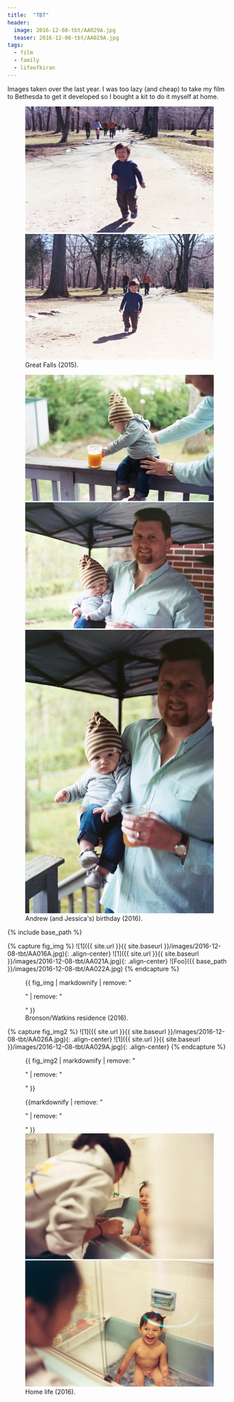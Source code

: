 ```yaml
---
title:  "TBT"
header:
  image: 2016-12-08-tbt/AA029A.jpg
  teaser: 2016-12-08-tbt/AA029A.jpg
tags: 
  - film
  - family
  - lifeofkiran
---
```


Images taken over the last year. I was too lazy (and cheap) to take my film to Bethesda to get it developed so I bought a kit to do it myself at home.

<figure class="half">   
    <img src="/images/2016-12-08-tbt/AA001A.jpg">
    <img src="/images/2016-12-08-tbt/AA002A.jpg">
    <figcaption>Great Falls (2015).</figcaption>
</figure>

<figure class="third">
    <img src="/images/2016-12-08-tbt/AA009A.jpg">
    <img src="/images/2016-12-08-tbt/AA010A.jpg">
    <img src="/images/2016-12-08-tbt/AA011A.jpg">
    <figcaption>Andrew (and Jessica's) birthday (2016).</figcaption>
</figure>

{% include base_path %}

{% capture fig_img %}
![1]({{ site.url }}{{ site.baseurl }}/images/2016-12-08-tbt/AA016A.jpg){: .align-center}
![1]({{ site.url }}{{ site.baseurl }}/images/2016-12-08-tbt/AA021A.jpg){: .align-center}
![Foo]({{ base_path }}/images/2016-12-08-tbt/AA022A.jpg)
{% endcapture %}

<figure>
    {{ fig_img | markdownify | remove: "<p>" | remove: "</p>" }}
    <figcaption>Bronson/Watkins residence (2016).</figcaption>
</figure>

{% capture fig_img2 %}
![1]({{ site.url }}{{ site.baseurl }}/images/2016-12-08-tbt/AA026A.jpg){: .align-center}
![1]({{ site.url }}{{ site.baseurl }}/images/2016-12-08-tbt/AA029A.jpg){: .align-center}
{% endcapture %}

<figure>
    {{ fig_img2 | markdownify | remove: "<p>" | remove: "</p>" }}
</figure>

<figure class="half">
    {{markdownify | remove: "<p>" | remove: "</p>" }}
    <img src="/images/2016-12-08-tbt/AA033A.jpg">
    <img src="/images/2016-12-08-tbt/AA035A.jpg">
<figcaption>Home life (2016).</figcaption>
</figure>